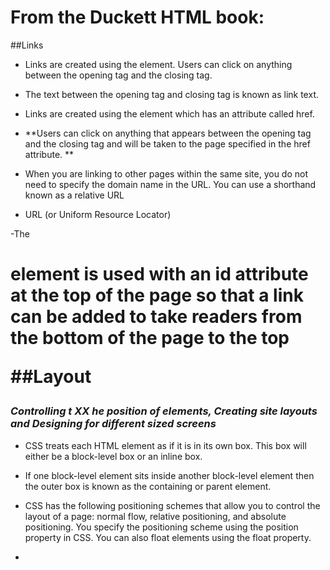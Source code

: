 # From the Duckett HTML book:

##Links


- Links are created using the <a> element. Users can click on anything
  between the opening <a> tag and the closing </a> tag.
  
-   The text between the opening
    <a> tag and closing </a> tag
     is known as link text.
     
- Links are created using the <a>
  element which has an attribute
  called href.
     
- **Users can click on anything that
appears between the opening
<a> tag and the closing </a>
tag and will be taken to the page
specified in the href attribute. **

- When you are linking to other
pages within the same site,
you do not need to specify the
domain name in the URL. You
can use a shorthand known as a
relative URL

- URL (or Uniform
Resource Locator)

-The <h1> element is used with an id attribute at the top of the page so
that a link can be added to take readers from the bottom of the page to
the top

##Layout 

### *Controlling t XX he position of elements, Creating site layouts and Designing for different sized screens*

- CSS treats each HTML element as if it is in its
own box. This box will either be a block-level
box or an inline box.

- If one block-level element sits inside another
block-level element then the outer box is
known as the containing or parent element.

- CSS has the following positioning schemes that allow you to control
the layout of a page: normal flow, relative positioning, and absolute
positioning. You specify the positioning scheme using the position
property in CSS. You can also float elements using the float property.

- 







